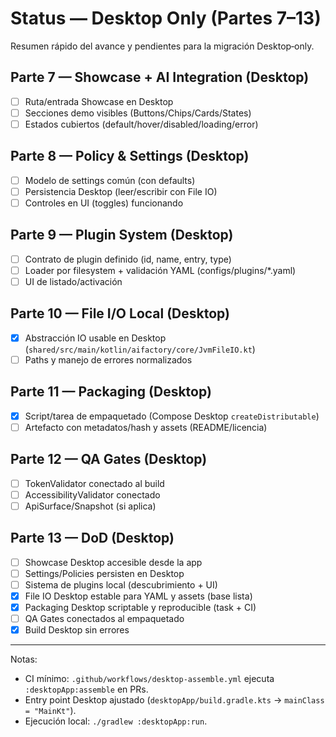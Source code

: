 # Status — Desktop Only (Partes 7–13)

Resumen rápido del avance y pendientes para la migración Desktop‑only.

## Parte 7 — Showcase + AI Integration (Desktop)
- [ ] Ruta/entrada Showcase en Desktop
- [ ] Secciones demo visibles (Buttons/Chips/Cards/States)
- [ ] Estados cubiertos (default/hover/disabled/loading/error)

## Parte 8 — Policy & Settings (Desktop)
- [ ] Modelo de settings común (con defaults)
- [ ] Persistencia Desktop (leer/escribir con File IO)
- [ ] Controles en UI (toggles) funcionando

## Parte 9 — Plugin System (Desktop)
- [ ] Contrato de plugin definido (id, name, entry, type)
- [ ] Loader por filesystem + validación YAML (configs/plugins/*.yaml)
- [ ] UI de listado/activación

## Parte 10 — File I/O Local (Desktop)
- [x] Abstracción IO usable en Desktop (`shared/src/main/kotlin/aifactory/core/JvmFileIO.kt`)
- [ ] Paths y manejo de errores normalizados

## Parte 11 — Packaging (Desktop)
- [x] Script/tarea de empaquetado (Compose Desktop `createDistributable`)
- [ ] Artefacto con metadatos/hash y assets (README/licencia)

## Parte 12 — QA Gates (Desktop)
- [ ] TokenValidator conectado al build
- [ ] AccessibilityValidator conectado
- [ ] ApiSurface/Snapshot (si aplica)

## Parte 13 — DoD (Desktop)
- [ ] Showcase Desktop accesible desde la app
- [ ] Settings/Policies persisten en Desktop
- [ ] Sistema de plugins local (descubrimiento + UI)
- [x] File IO Desktop estable para YAML y assets (base lista)
- [x] Packaging Desktop scriptable y reproducible (task + CI)
- [ ] QA Gates conectados al empaquetado
- [x] Build Desktop sin errores

---

Notas:
- CI mínimo: `.github/workflows/desktop-assemble.yml` ejecuta `:desktopApp:assemble` en PRs.
- Entry point Desktop ajustado (`desktopApp/build.gradle.kts` → `mainClass = "MainKt"`).
- Ejecución local: `./gradlew :desktopApp:run`.

